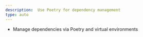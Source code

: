```yaml
---
description:  Use Poetry for dependency management
type: auto
---
```

- Manage dependencies via Poetry and virtual environments
